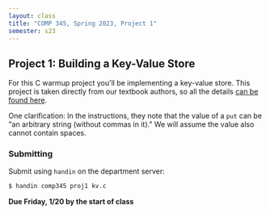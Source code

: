 ```yaml
---
layout: class
title: "COMP 345, Spring 2023, Project 1"
semester: s23
---
```


## Project 1: Building a Key-Value Store

For this C warmup project you'll be implementing a key-value
store. This project is taken directly from our textbook authors, so
all the details [can be found
here](https://github.com/remzi-arpacidusseau/ostep-projects/tree/master/initial-kv).

One clarification: In the instructions, they note that the value of a
`put` can be "an arbitrary string (without commas in it)." We will
assume the value also cannot contain spaces.

### Submitting

Submit using `handin` on the department server:

```bash
$ handin comp345 proj1 kv.c
```

**Due Friday, 1/20 by the start of class**
